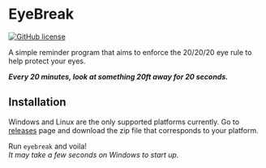 # EyeBreak

[![GitHub license](https://img.shields.io/github/license/Naereen/StrapDown.js.svg)](https://github.com/Kandeel4411/EyeBreak/blob/master/LICENSE)

A simple reminder program that aims to enforce the 20/20/20 eye rule to help protect your eyes.  

***Every 20 minutes, look at something 20ft away for 20 seconds.***

## Installation

Windows and Linux are the only supported platforms currently. Go to [releases](https://github.com/kandeel4411/eyebreak/releases) page and download the zip file that corresponds to your platform.  
  
Run `eyebreak` and voila!  
*It may take a few seconds on Windows to start up.*
